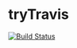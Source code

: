 # tryTravis

[![Build Status](https://travis-ci.org/Alex031544/tryTravis.svg?branch=master)](https://travis-ci.org/Alex031544/tryTravis)
